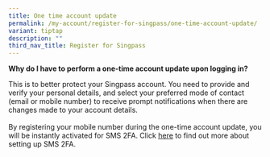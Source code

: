 ```yaml
---
title: One time account update
permalink: /my-account/register-for-singpass/one-time-account-update/
variant: tiptap
description: ""
third_nav_title: Register for Singpass
---
```

<p><strong>Why do I have to perform a one-time account update upon logging in?</strong>
</p>
<p>This is to better protect your Singpass account. You need to provide and
verify your personal details, and select your preferred mode of contact
(email or mobile number) to receive prompt notifications when there are
changes made to your account details.
<br>
<br>By registering your mobile number during the one-time account update,
you will be instantly activated for SMS 2FA. Click <a href="https://www.ifaq.gov.sg/SINGPASS/apps/fcd_faqmain.aspx#FAQ_1112343" rel="noopener" target="_blank"><u>here</u></a> to
find out more about setting up SMS 2FA.</p>